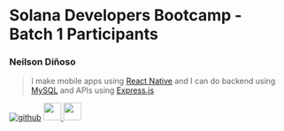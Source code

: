 # Solana Developers Bootcamp - Batch 1 Participants
### Neilson Diñoso
> I make mobile apps using [React Native](https://reactnative.dev/) and I can do backend using [MySQL](https://www.mysql.com/) and APIs using [Express.js](https://expressjs.com/)

[![github](https://github.com/Kneel-soN.png?size=32)](https://github.com/Kneel-soN)
<a target="_blank" href="https://twitter.com/KneeelsoN">
  <img src="https://raw.githubusercontent.com/dheereshagrwal/colored-icons/master/svg/twitter-rounded-square.svg" height="32" />
</a>
<a target="_blank" href="https://www.linkedin.com/in/neilson-di%C3%B1oso-8516b4289/">
  <img src="https://raw.githubusercontent.com/dheereshagrwal/colored-icons/master/svg/linkedin.svg" height="32" />
</a>